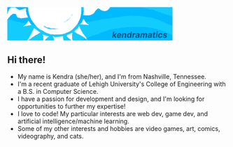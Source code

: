 <img src="header.png" width=75% title="kendramatics header">

## Hi there!
* My name is Kendra (she/her), and I'm from Nashville, Tennessee.
* I'm a recent graduate of Lehigh University's College of Engineering with a B.S. in Computer Science.
* I have a passion for development and design, and I'm looking for opportunities to further my expertise!
* I love to code! My particular interests are web dev, game dev, and artificial intelligence/machine learning.
* Some of my other interests and hobbies are video games, art, comics, videography, and cats.

<!--
discord: https://discord.com/users/320397901841039372
facebook: https://www.facebook.com/profile.php?id=100010337412535
instagram: https://www.instagram.com/kendramatics/
linkedin: https://www.linkedin.com/in/kendra-marable/
personal website: tba
-->
